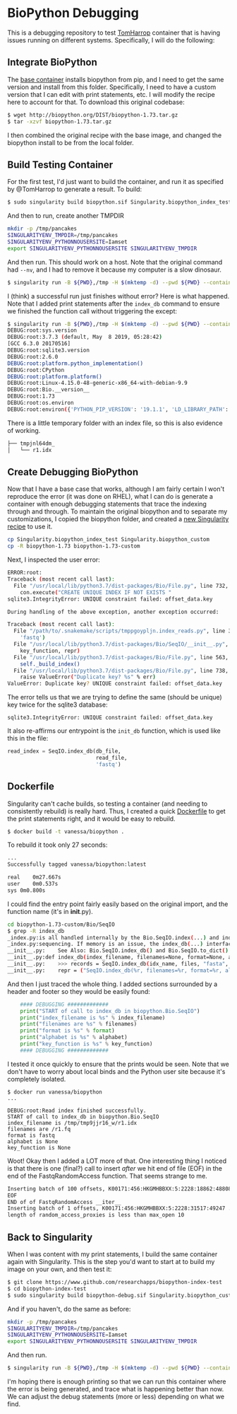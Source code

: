 # BioPython Debugging

This is a debugging repository to test [TomHarrop](https://github.com/TomHarrop/biopython-index-test)
container that is having issues running on different systems. Specifically, I will
do the following:

## Integrate BioPython
The [base container](https://github.com/TomHarrop/singularity-containers/blob/master/tools/Singularity.biopython_1.73) installs biopython from pip, and I need to get the same version and install from this folder. Specifically, I need to have a custom version that I can edit with print statements, etc. I will modify the recipe here to account for that. To download this original codebase:

```bash
$ wget http://biopython.org/DIST/biopython-1.73.tar.gz
$ tar -xzvf biopython-1.73.tar.gz 
```

I then combined the original recipe with the base image, and changed the biopython install to be from the local folder.

## Build Testing Container
For the first test, I'd just want to build the container, and run it as specified by @TomHarrop
to generate a result. To build:

```bash
$ sudo singularity build biopython.sif Singularity.biopython_index_test
```

And then to run, create another TMPDIR

```bash
mkdir -p /tmp/pancakes
SINGULARITYENV_TMPDIR=/tmp/pancakes
SINGULARITYENV_PYTHONNOUSERSITE=Iamset
export SINGULARITYENV_PYTHONNOUSERSITE SINGULARITYENV_TMPDIR
```

And then run. This should work on a host. Note that the original command had `--nv`, and I had to remove it because my computer is a slow dinosaur.

```bash
$ singularity run -B ${PWD},/tmp -H $(mktemp -d) --pwd ${PWD} --containall  --cleanenv biopython.sif
```

I (think) a successful run just finishes without error? Here is what happened. Note that I added print
statements after the `index_db` command to ensure we finished the function call without triggering
the except:

```bash
$ singularity run -B ${PWD},/tmp -H $(mktemp -d) --pwd ${PWD} --containall  --cleanenv biopython.sif
DEBUG:root:sys.version
DEBUG:root:3.7.3 (default, May  8 2019, 05:28:42) 
[GCC 6.3.0 20170516]
DEBUG:root:sqlite3.version
DEBUG:root:2.6.0
DEBUG:root:platform.python_implementation()
DEBUG:root:CPython
DEBUG:root:platform.platform()
DEBUG:root:Linux-4.15.0-48-generic-x86_64-with-debian-9.9
DEBUG:root:Bio.__version__
DEBUG:root:1.73
DEBUG:root:os.environ
DEBUG:root:environ({'PYTHON_PIP_VERSION': '19.1.1', 'LD_LIBRARY_PATH': '/.singularity.d/libs', 'HOME': '/tmp/tmp.vsWj4fD9OC', 'GPG_KEY': 'xxxxxxxxxxxxxxxxxxxxxxxxxxxxxxxx', 'PS1': 'Singularity> ', 'PYTHONNOUSERSITE': 'Iamset', 'TMPDIR': '/tmp/pancakes', 'TERM': 'xterm-256color', 'PATH': '/usr/local/bin:/usr/local/sbin:/usr/local/bin:/usr/sbin:/usr/bin:/sbin:/bin', 'LANG': 'C.UTF-8', 'SINGULARITY_APPNAME': '', 'PYTHON_VERSION': '3.7.3', 'SINGULARITY_CONTAINER': '/home/vanessa/Documents/Dropbox/Code/researchapps/biopython-index-test/biopython.sif', 'PWD': '/home/vanessa/Documents/Dropbox/Code/researchapps/biopython-index-test', 'SINGULARITY_NAME': 'biopython.sif'})
```

There is a little temporary folder with an index file, so this is also evidence of working.

```bash
├── tmpjnl64dm_
│   └── r1.idx
```

## Create Debugging BioPython
Now that I have a base case that works, although I am fairly certain I won't reproduce the error (it was done on RHEL),
what I can do is generate a container with enough debugging statements that trace the indexing through and through.
To maintain the original biopython and to separate my customizations, I copied the biopython folder,
and created a  [new Singularity recipe](Singularity.biopython_custom) to use it.

```bash
cp Singularity.biopython_index_test Singularity.biopython_custom
cp -R biopython-1.73 biopython-1.73-custom
```

Next, I inspected the user error:

```bash
ERROR:root:
Traceback (most recent call last):
  File "/usr/local/lib/python3.7/dist-packages/Bio/File.py", line 732, in _build_index
    con.execute("CREATE UNIQUE INDEX IF NOT EXISTS "
sqlite3.IntegrityError: UNIQUE constraint failed: offset_data.key

During handling of the above exception, another exception occurred:

Traceback (most recent call last):
  File "/path/to/.snakemake/scripts/tmppgoypljn.index_reads.py", line 38, in <module>
    'fastq')
  File "/usr/local/lib/python3.7/dist-packages/Bio/SeqIO/__init__.py", line 1032, in index_db
    key_function, repr)
  File "/usr/local/lib/python3.7/dist-packages/Bio/File.py", line 563, in __init__
    self._build_index()
  File "/usr/local/lib/python3.7/dist-packages/Bio/File.py", line 738, in _build_index
    raise ValueError("Duplicate key? %s" % err)
ValueError: Duplicate key? UNIQUE constraint failed: offset_data.key
```

The error tells us that we are trying to define the same (should be unique) key twice for 
the sqlite3 database:

```
sqlite3.IntegrityError: UNIQUE constraint failed: offset_data.key
```

It also re-affirms our entrypoint is the `init_db` function, which is
used like this in the file:

```python
read_index = SeqIO.index_db(db_file,
                            read_file,
                            'fastq')
```

## Dockerfile

Singularity can't cache builds, so testing a container (and needing to consistently
rebuild) is really hard. Thus, I created a quick [Dockerfile](Dockerfile) to get
the print statements right, and it would be easy to rebuild.

```bash
$ docker build -t vanessa/biopython .
```

To rebuild it took only 27 seconds:

```bash
...
Successfully tagged vanessa/biopython:latest

real	0m27.667s
user	0m0.537s
sys	0m0.800s
```

I could find the entry point fairly easily based on the original import, and the
function name (it's in __init__.py).

```bash
cd biopython-1.73-custom/Bio/SeqIO
$ grep -R index_db
_index.py:is all handled internally by the Bio.SeqIO.index(...) and index_db(...)
_index.py:sequencing. If memory is an issue, the index_db(...) interface stores the
__init__.py:    See Also: Bio.SeqIO.index_db() and Bio.SeqIO.to_dict()
__init__.py:def index_db(index_filename, filenames=None, format=None, alphabet=None,
__init__.py:    >>> records = SeqIO.index_db(idx_name, files, "fasta", generic_protein, get_gi)
__init__.py:    repr = ("SeqIO.index_db(%r, filenames=%r, format=%r, alphabet=%r, key_function=%r)"
```

And then I just traced the whole thing. I added sections surrounded by a header and 
footer so they would be easily found:

```python
    #### DEBUGGING #############
    print("START of call to index_db in biopython.Bio.SeqIO")
    print("index_filename is %s" % index_filename)
    print("filenames are %s" % filenames)
    print("format is %s" % format)
    print("alphabet is %s" % alphabet)
    print("key_function is %s" % key_function)
    #### DEBUGGING #############
```

I tested it once quickly to ensure that the prints would be seen. Note that we don't have to
worry about local binds and the Python user site because it's completely isolated.

```
$ docker run vanessa/biopython
...

DEBUG:root:Read index finished successfully.
START of call to index_db in biopython.Bio.SeqIO
index_filename is /tmp/tmp9jjr16_w/r1.idx
filenames are /r1.fq
format is fastq
alphabet is None
key_function is None
```

Woot! Okay then I added a LOT more of that. One interesting thing I noticed is
that there is one (final?) call to insert *after* we hit end of file (EOF) in
the end of the FastqRandomAccess function. That seems strange to me.

```bash
Inserting batch of 100 offsets, K00171:456:HKGMHBBXX:5:2228:18862:48808 ... K00171:456:HKGMHBBXX:5:2228:29934:49212
EOF
END of of FastqRandomAccess __iter__
Inserting batch of 1 offsets, K00171:456:HKGMHBBXX:5:2228:31517:49247 ... K00171:456:HKGMHBBXX:5:2228:31517:49247
length of random_access_proxies is less than max_open 10
```

## Back to Singularity

When I was content with my print statements, I build the same container again with Singularity. This
is the step you'd want to start at to build my image on your own, and then test it:

```bash
$ git clone https://www.github.com/researchapps/biopython-index-test
$ cd biopython-index-test
$ sudo singularity build biopython-debug.sif Singularity.biopython_custom
```

And if you haven't, do the same as before:

```bash
mkdir -p /tmp/pancakes
SINGULARITYENV_TMPDIR=/tmp/pancakes
SINGULARITYENV_PYTHONNOUSERSITE=Iamset
export SINGULARITYENV_PYTHONNOUSERSITE SINGULARITYENV_TMPDIR
```

And then run.

```bash
$ singularity run -B ${PWD},/tmp -H $(mktemp -d) --pwd ${PWD} --containall  --cleanenv biopython-debug.sif
```

I'm hoping there is enough printing so that we can run this container where the error is being generated,
and trace what is happening better than now. We can adjust the debug statements (more or less)
depending on what we find.
